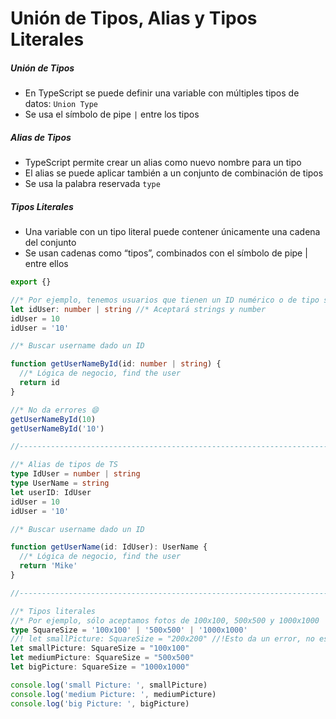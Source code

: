 # Unión de Tipos, Alias y Tipos Literales
<h5>Unión de Tipos</h5>

-   En TypeScript se puede definir una variable con múltiples tipos de datos: `Union Type`
-   Se usa el símbolo de pipe `|` entre los tipos

<h5>Alias de Tipos</h5>

-   TypeScript permite crear un alias como nuevo nombre para un tipo
-   El alias se puede aplicar también a un conjunto de combinación de tipos
-   Se usa la palabra reservada `type`

<h5>Tipos Literales</h5>

-   Una variable con un tipo literal puede contener únicamente una cadena del conjunto
-   Se usan cadenas como “tipos”, combinados con el símbolo de pipe | entre ellos

```typescript
export {}

//* Por ejemplo, tenemos usuarios que tienen un ID numérico o de tipo string 10, '10'
let idUser: number | string //* Aceptará strings y number
idUser = 10
idUser = '10'

//* Buscar username dado un ID

function getUserNameById(id: number | string) {
  //* Lógica de negocio, find the user
  return id
}

//* No da errores 😄
getUserNameById(10)
getUserNameById('10')

//--------------------------------------------------------------------------------------------

//* Alias de tipos de TS
type IdUser = number | string
type UserName = string
let userID: IdUser
idUser = 10
idUser = '10'

//* Buscar username dado un ID

function getUserName(id: IdUser): UserName {
  //* Lógica de negocio, find the user
  return 'Mike'
}

//----------------------------------------------------------------------------------------------------

//* Tipos literales
//* Por ejemplo, sólo aceptamos fotos de 100x100, 500x500 y 1000x1000
type SquareSize = '100x100' | '500x500' | '1000x1000'
//! let smallPicture: SquareSize = "200x200" //!Esto da un error, no está incluido ese valor en SquareSize
let smallPicture: SquareSize = "100x100"
let mediumPicture: SquareSize = "500x500"
let bigPicture: SquareSize = "1000x1000"

console.log('small Picture: ', smallPicture)
console.log('medium Picture: ', mediumPicture)
console.log('big Picture: ', bigPicture)
```
